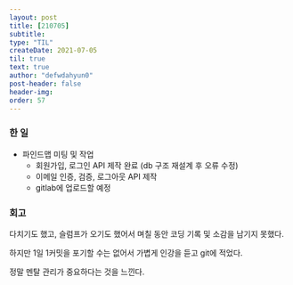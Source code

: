 ```yaml
---
layout: post
title: [210705] 
subtitle:
type: "TIL"
createDate: 2021-07-05
til: true
text: true
author: "defwdahyun0"
post-header: false
header-img: 
order: 57
---
```

### **한 일**

- 파인드맵 미팅 및 작업
    - 회원가입, 로그인 API 제작 완료 (db 구조 재설계 후 오류 수정)
    - 이메일 인증, 검증, 로그아웃 API 제작
    - gitlab에 업로드할 예정

### **회고**

다치기도 했고, 슬럼프가 오기도 했어서 며칠 동안 코딩 기록 및 소감을 남기지 못했다.

하지만 1일 1커밋을 포기할 수는 없어서 가볍게 인강을 듣고 git에 적었다.

정말 멘탈 관리가 중요하다는 것을 느낀다.